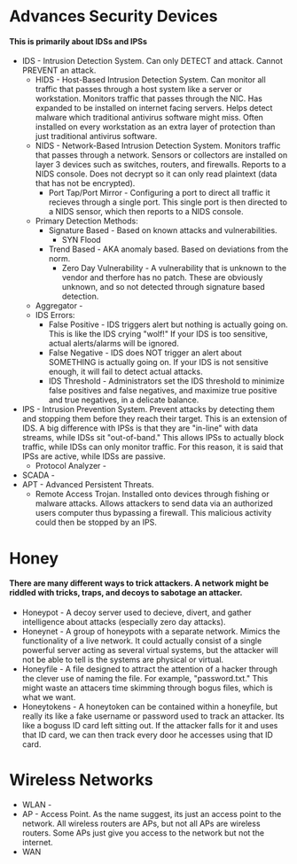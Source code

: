 # Advances Security Devices
#### This is primarily about IDSs and IPSs
 * IDS - Intrusion Detection System. Can only DETECT and attack. Cannot PREVENT an attack.
    + HIDS - Host-Based Intrusion Detection System. Can monitor all traffic that passes through a host system like a server or workstation. Monitors traffic that passes through the NIC. Has expanded to be installed on internet facing servers. Helps detect malware which traditional antivirus software might miss. Often installed on every workstation as an extra layer of protection than just traditional antivirus software.
    + NIDS - Network-Based Intrusion Detection System. Monitors traffic that passes through a network. Sensors or collectors are installed on layer 3 devices such as switches, routers, and firewalls. Reports to a NIDS console. Does not decrypt so it can only read plaintext (data that has not be encrypted).
      - Port Tap/Port Mirror - Configuring a port to direct all traffic it recieves through a single port. This single port is then directed to a NIDS sensor, which then reports to a NIDS console.
    + Primary Detection Methods:
       - Signature Based - Based on known attacks and vulnerabilities.
          * SYN Flood
       - Trend Based - AKA anomaly based. Based on deviations from the norm.
          * Zero Day Vulnerability - A vulnerability that is unknown to the vendor and therfore has no patch. These are obviously unknown, and so not detected through signature based detection.
    + Aggregator -
    + IDS Errors:
      - False Positive - IDS triggers alert but nothing is actually going on. This is like the IDS crying "wolf!" If your IDS is too sensitive, actual alerts/alarms will be ignored.
      - False Negative - IDS does NOT trigger an alert about SOMETHING is actually going on. If your IDS is not sensitive enough, it will fail to detect actual attacks.
      - IDS Threshold - Administrators set the IDS threshold to minimize false positives and false negatives, and maximize true positive and true negatives, in a delicate balance.
 * IPS - Intrusion Prevention System. Prevent attacks by detecting them and stopping them before they reach their target. This is an extension of IDS. A big difference with IPSs is that they are "in-line" with data streams, while IDSs sit "out-of-band." This allows IPSs to actually block traffic, while IDSs can only monitor traffic. For this reason, it is said that IPSs are active, while IDSs are passive.
    + Protocol Analyzer -
 * SCADA - 
 * APT - Advanced Persistent Threats.
    + Remote Access Trojan. Installed onto devices through fishing or malware attacks. Allows attackers to send data via an authorized users computer thus bypassing a firewall. This malicious activity could then be stopped by an IPS.
# Honey
#### There are many different ways to trick attackers. A network might be riddled with tricks, traps, and decoys to sabotage an attacker.
* Honeypot - A decoy server used to decieve, divert, and gather intelligence about attacks (especially zero day attacks).
* Honeynet - A group of honeypots with a separate network. Mimics the functionality of a live network. It could actually consist of a single powerful server acting as several virtual systems, but the attacker will not be able to tell is the systems are physical or virtual.
* Honeyfile - A file designed to attract the attention of a hacker through the clever use of naming the file. For example, "password.txt." This might waste an attacers time skimming through bogus files, which is what we want.
* Honeytokens - A honeytoken can be contained within a honeyfile, but really its like a fake username or password used to track an attacker. Its like a boguss ID card left sitting out. If the attacker falls for it and uses that ID card, we can then track every door he accesses using that ID card.
# Wireless Networks
* WLAN -
* AP - Access Point. As the name suggest, its just an access point to the network. All wireless routers are APs, but not all APs are wireless routers. Some APs just give you access to the network but not the internet.
* WAN 
